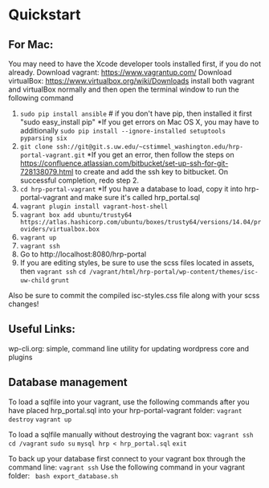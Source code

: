 # Quickstart

## For Mac:
You may need to have the Xcode developer tools installed first, if you do not already.
Download vagrant: https://www.vagrantup.com/ Download virtualBox: https://www.virtualbox.org/wiki/Downloads install both vagrant and virtualBox normally and then open the terminal window to run the following command 

1. ` sudo pip install ansible ` # if you don't have pip, then installed it first "sudo easy_install pip"
    *If you get errors on Mac OS X, you may have to additionally ` sudo pip install --ignore-installed setuptools pyparsing six `
2. ` git clone ssh://git@git.s.uw.edu/~cstimmel_washington.edu/hrp-portal-vagrant.git `
    *If you get an error, then follow the steps on https://confluence.atlassian.com/bitbucket/set-up-ssh-for-git-728138079.html to create and add the ssh key to bitbucket. On successful completion, redo step 2.
3. ` cd hrp-portal-vagrant `
    *If you have a database to load, copy it into hrp-portal-vagrant and make sure it's called hrp_portal.sql
4. ` vagrant plugin install vagrant-host-shell `
5. ` vagrant box add ubuntu/trusty64 https://atlas.hashicorp.com/ubuntu/boxes/trusty64/versions/14.04/providers/virtualbox.box `
6. ` vagrant up `
7. ` vagrant ssh `
8. Go to http://localhost:8080/hrp-portal
9. If you are editing styles, be sure to use the scss files located in assets, then
` vagrant ssh `
` cd /vagrant/html/hrp-portal/wp-content/themes/isc-uw-child `
` grunt `

Also be sure to commit the compiled isc-styles.css file along with your scss changes!

## Useful Links:
wp-cli.org: simple, command line utility for updating wordpress core and plugins

## Database management
To load a sqlfile into your vagrant, use the following commands after you have placed hrp_portal.sql into your hrp-portal-vagrant folder:
` vagrant destroy `
` vagrant up `

To load a sqlfile manually without destroying the vagrant box:
` vagrant ssh `
` cd /vagrant `
` sudo su `
` mysql hrp < hrp_portal.sql `
` exit `

To back up your database first connect to your vagrant box through the command line:
` vagrant ssh `
Use the following command in your vagrant folder:
` bash export_database.sh`
